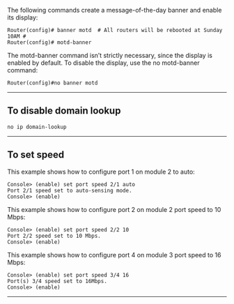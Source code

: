The following commands create a message-of-the-day banner and enable its display:
```
Router(config)# banner motd  # All routers will be rebooted at Sunday 10AM #
Router(config)# motd-banner
```
The motd-banner command isn’t strictly necessary, since the display is enabled by default. To disable the display, use the no motd-banner command:
```
Router(config)#no banner motd
```
---
## To disable domain lookup
```
no ip domain-lookup
```
---
## To set speed
This example shows how to configure port 1 on module 2 to auto:
```
Console> (enable) set port speed 2/1 auto
Port 2/1 speed set to auto-sensing mode.
Console> (enable)
  ```
This example shows how to configure port 2 on module 2 port speed to 10 Mbps:
```
Console> (enable) set port speed 2/2 10
Port 2/2 speed set to 10 Mbps.
Console> (enable)
  ```
This example shows how to configure port 4 on module 3 port speed to 16 Mbps:
```
Console> (enable) set port speed 3/4 16
Port(s) 3/4 speed set to 16Mbps.
Console> (enable)
  ```
  ---
